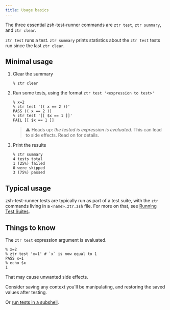 ```yaml
---
title: Usage basics
---
```


The three essential zsh-test-runner commands are `ztr test`, `ztr summary`, and `ztr clear`.

`ztr test` runs a test. `ztr summary` prints statistics about the `ztr test` tests run since the last `ztr clear`.

## Minimal usage

1. Clear the summary
    ```shell
    % ztr clear
    ```
1. Run some tests, using the format `ztr test '<expression to test>'`
    ```shell
    % x=2
    % ztr test '(( x == 2 ))'
    PASS (( x == 2 ))
    % ztr test '[[ $x == 1 ]]'
    FAIL [[ $x == 1 ]]
    ```
    > ⚠️ Heads up: _the tested is expression is evaluated_. This can lead to side effects. Read on for details.
1. Print the results
    ```shell
    % ztr summary
    4 tests total
    1 (25%) failed
    0 were skipped
    3 (75%) passed
    ```

## Typical usage

zsh-test-runner tests are typically run as part of a test suite, with the `ztr` commands living in a `<name>.ztr.zsh` file. For more on that, see [Running Test Suites](/usage/running-test-suites).

## Things to know

The `ztr test` expression argument is evaluated. 

```shell
% x=2
% ztr test 'x=1' # `x` is now equal to 1
PASS x=1
% echo $x
1
```

That may cause unwanted side effects.

Consider saving any context you'll be manipulating, and restoring the saved values after testing.

Or [run tests in a subshell](/reference/running-test-suites#running-the-test-suite-in-a-subshell).